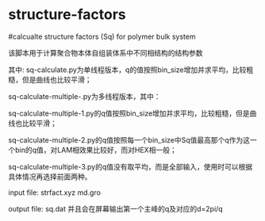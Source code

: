 # structure-factors
#calcualte structure factors (Sq) for polymer bulk system

该脚本用于计算聚合物本体自组装体系中不同相结构的结构参数

其中:
sq-calculate.py为单线程版本，q的值按照bin_size增加并求平均，比较粗糙，但是曲线也比较平滑；

sq-calculate-multiple-.py为多线程版本，其中：

sq-calculate-multiple-1.py的q值按照bin_size增加并求平均，比较粗糙，但是曲线也比较平滑；

sq-calculate-multiple-2.py的q值按照每一个bin_size中Sq值最高那个q作为这一个bin的q值，对LAM相效果比较好，而对HEX相一般；

sq-calculate-multiple-3.py的q值没有取平均，而是全部输入，使用时可以根据具体情况再选择前面两种。

input file:
    strfact.xyz
    md.gro
    
output file:
    sq.dat
    并且会在屏幕输出第一个主峰的q及对应的d=2pi/q
    
